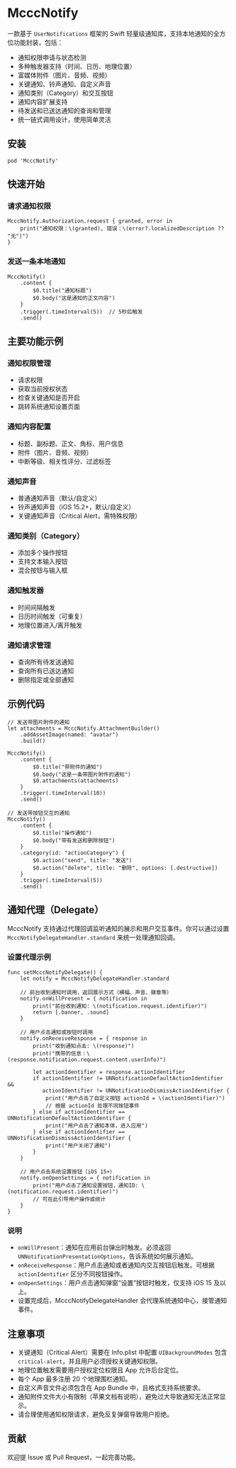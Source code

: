 # McccNotify

一款基于 `UserNotifications` 框架的 Swift 轻量级通知库，支持本地通知的全方位功能封装，包括：

- 通知权限申请与状态检测
- 多种触发器支持（时间、日历、地理位置）
- 富媒体附件（图片、音频、视频）
- 关键通知、铃声通知、自定义声音
- 通知类别（Category）和交互按钮
- 通知内容扩展支持
- 待发送和已送达通知的查询和管理
- 统一链式调用设计，使用简单灵活



## 安装

`pod 'McccNotify'`



## 快速开始

### 请求通知权限

```
McccNotify.Authorization.request { granted, error in
    print("通知权限：\(granted), 错误：\(error?.localizedDescription ?? "无")")
}
```

### 发送一条本地通知

```
McccNotify()
    .content {
        $0.title("通知标题")
        $0.body("这是通知的正文内容")
    }
    .trigger(.timeInterval(5))  // 5秒后触发
    .send()
```



## 主要功能示例

### 通知权限管理

- 请求权限
- 获取当前授权状态
- 检查关键通知是否开启
- 跳转系统通知设置页面

### 通知内容配置

- 标题、副标题、正文、角标、用户信息
- 附件（图片、音频、视频）
- 中断等级、相关性评分、过滤标签

### 通知声音

- 普通通知声音（默认/自定义）
- 铃声通知声音（iOS 15.2+，默认/自定义）
- 关键通知声音（Critical Alert，需特殊权限）

### 通知类别（Category）

- 添加多个操作按钮
- 支持文本输入按钮
- 混合按钮与输入框

### 通知触发器

- 时间间隔触发
- 日历时间触发（可重复）
- 地理位置进入/离开触发

### 通知请求管理

- 查询所有待发送通知
- 查询所有已送达通知
- 删除指定或全部通知

## 示例代码

```
// 发送带图片附件的通知
let attachments = McccNotify.AttachmentBuilder()
    .addAssetImage(named: "avatar")
    .build()

McccNotify()
    .content {
        $0.title("带附件的通知")
        $0.body("这是一条带图片附件的通知")
        $0.attachments(attachments)
    }
    .trigger(.timeInterval(10))
    .send()

// 发送带按钮交互的通知
McccNotify()
    .content {
        $0.title("操作通知")
        $0.body("带有发送和删除按钮")
    }
    .category(id: "actionCategory") {
        $0.action("send", title: "发送")
        $0.action("delete", title: "删除", options: [.destructive])
    }
    .trigger(.timeInterval(5))
    .send()
```

## 通知代理（Delegate）

McccNotify 支持通过代理回调监听通知的展示和用户交互事件。你可以通过设置 `McccNotifyDelegateHandler.standard` 来统一处理通知回调。

### 设置代理示例

```
func setMcccNotifyDelegate() {
    let notify = McccNotifyDelegateHandler.standard
    
    // 前台收到通知时调用，返回展示方式（横幅、声音、徽章等）
    notify.onWillPresent = { notification in
        print("前台收到通知: \(notification.request.identifier)")
        return [.banner, .sound]
    }
    
    // 用户点击通知或按钮时调用
    notify.onReceiveResponse = { response in
        print("收到通知点击: \(response)")
        print("携带的信息：\(response.notification.request.content.userInfo)")
        
        let actionIdentifier = response.actionIdentifier
        if actionIdentifier != UNNotificationDefaultActionIdentifier &&
           actionIdentifier != UNNotificationDismissActionIdentifier {
            print("用户点击了自定义按钮 actionId = \(actionIdentifier)")
            // 根据 actionId 处理不同按钮事件
        } else if actionIdentifier == UNNotificationDefaultActionIdentifier {
            print("用户点击了通知本体，进入应用")
        } else if actionIdentifier == UNNotificationDismissActionIdentifier {
            print("用户关闭了通知")
        }
    }
    
    // 用户点击系统设置按钮（iOS 15+）
    notify.onOpenSettings = { notification in
        print("用户点击了通知设置按钮，通知ID: \(notification.request.identifier)")
        // 可在此引导用户操作或统计
    }
}
```

### 说明

- `onWillPresent`：通知在应用前台弹出时触发。必须返回 `UNNotificationPresentationOptions`，告诉系统如何展示通知。
- `onReceiveResponse`：用户点击通知或者通知内交互按钮后触发。可根据 `actionIdentifier` 区分不同按钮操作。
- `onOpenSettings`：用户点击通知弹窗“设置”按钮时触发，仅支持 iOS 15 及以上。
- 设置完成后，McccNotifyDelegateHandler 会代理系统通知中心，接管通知事件。



## 注意事项

- 关键通知（Critical Alert）需要在 Info.plist 中配置 `UIBackgroundModes` 包含 `critical-alert`，并且用户必须授权关键通知权限。
- 地理位置触发需要用户授权定位权限且 App 允许后台定位。
- 每个 App 最多注册 20 个地理围栏通知。
- 自定义声音文件必须包含在 App Bundle 中，且格式支持系统要求。
- 通知附件文件大小有限制（苹果文档有说明），避免过大导致通知无法正常显示。
- 请合理使用通知权限请求，避免反复弹窗导致用户拒绝。



## 贡献

欢迎提 Issue 或 Pull Request，一起完善功能。
